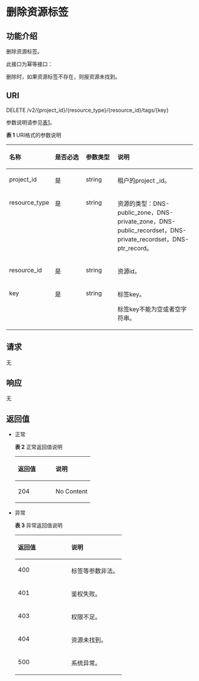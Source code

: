 # 删除资源标签<a name="ZH-CN_TOPIC_0123440238"></a>

## 功能介绍<a name="section2763065016101"></a>

删除资源标签。

此接口为幂等接口：

删除时，如果资源标签不存在，则报资源未找到。

## URI<a name="section53701671161015"></a>

DELETE /v2/\{project\_id\}/\{resource\_type\}/\{resource\_id\}/tags/\{key\}

参数说明请参见[表1](#table6099729418149)。

**表 1**  URI格式的参数说明

<a name="table6099729418149"></a>
<table><thead align="left"><tr id="row3442661918149"><th class="cellrowborder" valign="top" width="22.64%" id="mcps1.2.5.1.1"><p id="p3709279118149"><a name="p3709279118149"></a><a name="p3709279118149"></a>名称</p>
</th>
<th class="cellrowborder" valign="top" width="17.37%" id="mcps1.2.5.1.2"><p id="p5172606218149"><a name="p5172606218149"></a><a name="p5172606218149"></a>是否必选</p>
</th>
<th class="cellrowborder" valign="top" width="17.349999999999998%" id="mcps1.2.5.1.3"><p id="p2906151418149"><a name="p2906151418149"></a><a name="p2906151418149"></a>参数类型</p>
</th>
<th class="cellrowborder" valign="top" width="42.64%" id="mcps1.2.5.1.4"><p id="p517246718149"><a name="p517246718149"></a><a name="p517246718149"></a>说明</p>
</th>
</tr>
</thead>
<tbody><tr id="row1631668818149"><td class="cellrowborder" valign="top" width="22.64%" headers="mcps1.2.5.1.1 "><p id="p4658337018149"><a name="p4658337018149"></a><a name="p4658337018149"></a>project_id</p>
</td>
<td class="cellrowborder" valign="top" width="17.37%" headers="mcps1.2.5.1.2 "><p id="p1515661618149"><a name="p1515661618149"></a><a name="p1515661618149"></a>是</p>
</td>
<td class="cellrowborder" valign="top" width="17.349999999999998%" headers="mcps1.2.5.1.3 "><p id="p1972638718149"><a name="p1972638718149"></a><a name="p1972638718149"></a>string</p>
</td>
<td class="cellrowborder" valign="top" width="42.64%" headers="mcps1.2.5.1.4 "><p id="p5433349018149"><a name="p5433349018149"></a><a name="p5433349018149"></a>租户的project _id。</p>
</td>
</tr>
<tr id="row1923936518149"><td class="cellrowborder" valign="top" width="22.64%" headers="mcps1.2.5.1.1 "><p id="p1488470218149"><a name="p1488470218149"></a><a name="p1488470218149"></a>resource_type</p>
</td>
<td class="cellrowborder" valign="top" width="17.37%" headers="mcps1.2.5.1.2 "><p id="p6481017518149"><a name="p6481017518149"></a><a name="p6481017518149"></a>是</p>
</td>
<td class="cellrowborder" valign="top" width="17.349999999999998%" headers="mcps1.2.5.1.3 "><p id="p1513281718149"><a name="p1513281718149"></a><a name="p1513281718149"></a>string</p>
</td>
<td class="cellrowborder" valign="top" width="42.64%" headers="mcps1.2.5.1.4 "><p id="p1779865118149"><a name="p1779865118149"></a><a name="p1779865118149"></a>资源的类型：DNS-public_zone，DNS-private_zone，DNS-public_recordset，DNS-private_recordset，DNS-ptr_record。</p>
</td>
</tr>
<tr id="row1082100911220"><td class="cellrowborder" valign="top" width="22.64%" headers="mcps1.2.5.1.1 "><p id="p408654311220"><a name="p408654311220"></a><a name="p408654311220"></a>resource_id</p>
</td>
<td class="cellrowborder" valign="top" width="17.37%" headers="mcps1.2.5.1.2 "><p id="p6257460611220"><a name="p6257460611220"></a><a name="p6257460611220"></a>是</p>
</td>
<td class="cellrowborder" valign="top" width="17.349999999999998%" headers="mcps1.2.5.1.3 "><p id="p3537835811220"><a name="p3537835811220"></a><a name="p3537835811220"></a>string</p>
</td>
<td class="cellrowborder" valign="top" width="42.64%" headers="mcps1.2.5.1.4 "><p id="p4707473411220"><a name="p4707473411220"></a><a name="p4707473411220"></a>资源id。</p>
</td>
</tr>
<tr id="row41443070202518"><td class="cellrowborder" valign="top" width="22.64%" headers="mcps1.2.5.1.1 "><p id="p16287090202522"><a name="p16287090202522"></a><a name="p16287090202522"></a>key</p>
</td>
<td class="cellrowborder" valign="top" width="17.37%" headers="mcps1.2.5.1.2 "><p id="p5844905202518"><a name="p5844905202518"></a><a name="p5844905202518"></a>是</p>
</td>
<td class="cellrowborder" valign="top" width="17.349999999999998%" headers="mcps1.2.5.1.3 "><p id="p3675282202518"><a name="p3675282202518"></a><a name="p3675282202518"></a>string</p>
</td>
<td class="cellrowborder" valign="top" width="42.64%" headers="mcps1.2.5.1.4 "><p id="p38832579202531"><a name="p38832579202531"></a><a name="p38832579202531"></a>标签key。</p>
<p id="p1510133720226"><a name="p1510133720226"></a><a name="p1510133720226"></a>标签key不能为空或者空字符串。</p>
</td>
</tr>
</tbody>
</table>

## 请求<a name="section44958995161021"></a>

无

## 响应<a name="section40090803161031"></a>

无

## 返回值<a name="section42637797161043"></a>

-   正常

    **表 2**  正常返回值说明

    <a name="zh-cn_topic_0101709621_table47366596113822"></a>
    <table><thead align="left"><tr id="zh-cn_topic_0101709621_row16575017113822"><th class="cellrowborder" valign="top" width="50%" id="mcps1.2.3.1.1"><p id="zh-cn_topic_0101709621_p3591919113822"><a name="zh-cn_topic_0101709621_p3591919113822"></a><a name="zh-cn_topic_0101709621_p3591919113822"></a>返回值</p>
    </th>
    <th class="cellrowborder" valign="top" width="50%" id="mcps1.2.3.1.2"><p id="zh-cn_topic_0101709621_p22510062113822"><a name="zh-cn_topic_0101709621_p22510062113822"></a><a name="zh-cn_topic_0101709621_p22510062113822"></a>说明</p>
    </th>
    </tr>
    </thead>
    <tbody><tr id="zh-cn_topic_0101709621_row1263974113822"><td class="cellrowborder" valign="top" width="50%" headers="mcps1.2.3.1.1 "><p id="zh-cn_topic_0101709621_p35273032113822"><a name="zh-cn_topic_0101709621_p35273032113822"></a><a name="zh-cn_topic_0101709621_p35273032113822"></a>204</p>
    </td>
    <td class="cellrowborder" valign="top" width="50%" headers="mcps1.2.3.1.2 "><p id="zh-cn_topic_0101709621_p60003820113839"><a name="zh-cn_topic_0101709621_p60003820113839"></a><a name="zh-cn_topic_0101709621_p60003820113839"></a>No Content</p>
    </td>
    </tr>
    </tbody>
    </table>

-   异常

    **表 3**  异常返回值说明

    <a name="zh-cn_topic_0101709621_table31052520113920"></a>
    <table><thead align="left"><tr id="zh-cn_topic_0101709621_row42912532113920"><th class="cellrowborder" valign="top" width="50%" id="mcps1.2.3.1.1"><p id="zh-cn_topic_0101709621_p10505615113920"><a name="zh-cn_topic_0101709621_p10505615113920"></a><a name="zh-cn_topic_0101709621_p10505615113920"></a>返回值</p>
    </th>
    <th class="cellrowborder" valign="top" width="50%" id="mcps1.2.3.1.2"><p id="zh-cn_topic_0101709621_p45648486113920"><a name="zh-cn_topic_0101709621_p45648486113920"></a><a name="zh-cn_topic_0101709621_p45648486113920"></a>说明</p>
    </th>
    </tr>
    </thead>
    <tbody><tr id="zh-cn_topic_0101709621_row8183193113920"><td class="cellrowborder" valign="top" width="50%" headers="mcps1.2.3.1.1 "><p id="zh-cn_topic_0101709621_p58858900113920"><a name="zh-cn_topic_0101709621_p58858900113920"></a><a name="zh-cn_topic_0101709621_p58858900113920"></a>400</p>
    </td>
    <td class="cellrowborder" valign="top" width="50%" headers="mcps1.2.3.1.2 "><p id="zh-cn_topic_0101709621_p38508836113951"><a name="zh-cn_topic_0101709621_p38508836113951"></a><a name="zh-cn_topic_0101709621_p38508836113951"></a>标签等参数非法。</p>
    </td>
    </tr>
    <tr id="zh-cn_topic_0101709621_row25574142113920"><td class="cellrowborder" valign="top" width="50%" headers="mcps1.2.3.1.1 "><p id="zh-cn_topic_0101709621_p58239591113920"><a name="zh-cn_topic_0101709621_p58239591113920"></a><a name="zh-cn_topic_0101709621_p58239591113920"></a>401</p>
    </td>
    <td class="cellrowborder" valign="top" width="50%" headers="mcps1.2.3.1.2 "><p id="zh-cn_topic_0101709621_p8590733113958"><a name="zh-cn_topic_0101709621_p8590733113958"></a><a name="zh-cn_topic_0101709621_p8590733113958"></a>鉴权失败。</p>
    </td>
    </tr>
    <tr id="zh-cn_topic_0101709621_row43859803113920"><td class="cellrowborder" valign="top" width="50%" headers="mcps1.2.3.1.1 "><p id="zh-cn_topic_0101709621_p62983180113920"><a name="zh-cn_topic_0101709621_p62983180113920"></a><a name="zh-cn_topic_0101709621_p62983180113920"></a>403</p>
    </td>
    <td class="cellrowborder" valign="top" width="50%" headers="mcps1.2.3.1.2 "><p id="zh-cn_topic_0101709621_p2321538211404"><a name="zh-cn_topic_0101709621_p2321538211404"></a><a name="zh-cn_topic_0101709621_p2321538211404"></a>权限不足。</p>
    </td>
    </tr>
    <tr id="zh-cn_topic_0101709621_row12275951113920"><td class="cellrowborder" valign="top" width="50%" headers="mcps1.2.3.1.1 "><p id="zh-cn_topic_0101709621_p54827987113920"><a name="zh-cn_topic_0101709621_p54827987113920"></a><a name="zh-cn_topic_0101709621_p54827987113920"></a>404</p>
    </td>
    <td class="cellrowborder" valign="top" width="50%" headers="mcps1.2.3.1.2 "><p id="zh-cn_topic_0101709621_p59477271114010"><a name="zh-cn_topic_0101709621_p59477271114010"></a><a name="zh-cn_topic_0101709621_p59477271114010"></a>资源未找到。</p>
    </td>
    </tr>
    <tr id="zh-cn_topic_0101709621_row39828478113920"><td class="cellrowborder" valign="top" width="50%" headers="mcps1.2.3.1.1 "><p id="zh-cn_topic_0101709621_p4881294113920"><a name="zh-cn_topic_0101709621_p4881294113920"></a><a name="zh-cn_topic_0101709621_p4881294113920"></a>500</p>
    </td>
    <td class="cellrowborder" valign="top" width="50%" headers="mcps1.2.3.1.2 "><p id="zh-cn_topic_0101709621_p52714557114015"><a name="zh-cn_topic_0101709621_p52714557114015"></a><a name="zh-cn_topic_0101709621_p52714557114015"></a>系统异常。</p>
    </td>
    </tr>
    </tbody>
    </table>


